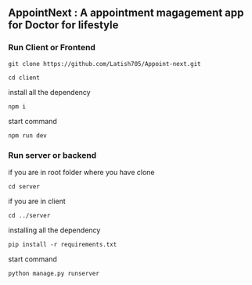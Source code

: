 ## AppointNext : A appointment magagement app for Doctor for lifestyle

### Run Client or Frontend

```
git clone https://github.com/Latish705/Appoint-next.git
```

```
cd client
```

install all the dependency

```
npm i
```

start command

```
npm run dev
```

### Run server or backend

if you are in root folder where you have clone

```
cd server
```

if you are in client

```
cd ../server
```

installing all the dependency

```
pip install -r requirements.txt
```

start command

```
python manage.py runserver
```
